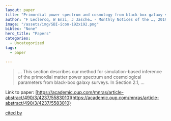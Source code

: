 ```yaml
---
layout: paper
title: "Primordial power spectrum and cosmology from black-box galaxy surveys"
author: "F Leclercq, W Enzi, J Jasche… - Monthly Notices of the …, 2019 - academic.oup.com"
image: "/assets/img/SBI-icon-192x192.png"
bibtex: "None"
hero_title: "Papers"
categories:
  - Uncategorized
tags:
  - paper

---
```

>… This section describes our method for simulation-based inference of the primordial matter power spectrum and cosmological parameters from black-box galaxy surveys. In Section 2.1, …

Link to paper: [https://academic.oup.com/mnras/article-abstract/490/3/4237/5583010](https://academic.oup.com/mnras/article-abstract/490/3/4237/5583010)

[cited by](https://scholar.google.com/scholar?cites=8934722355681067911&as_sdt=2005&sciodt=0,5&hl=en&num=20)
